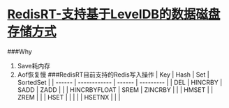 [RedisRT-支持基于LevelDB的数据磁盘存储方式](https://github.com/ivanabc/RedisRT)
========================================

###Why
1. Save耗内存
2. Aof恢复慢
###RedisRT目前支持的Redis写入操作
| Key    | Hash         | Set    | SortedSet |
| ------ | ------------ | ------ | --------- |
| DEL    | HINCRBY      | SADD   | ZADD      |
|        | HINCRBYFLOAT | SREM   | ZINCRBY   | 
|        | HMSET        |        | ZREM      |
|        | HSET         |        |           |
|        | HSETNX       |        |           |

